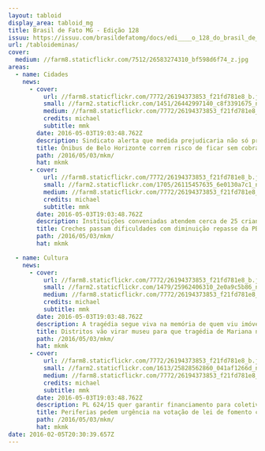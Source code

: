 ```yaml
---
layout: tabloid
display_area: tabloid_mg
title: Brasil de Fato MG - Edição 128
issuu: https://issuu.com/brasildefatomg/docs/edi____o_128_do_brasil_de_fato_mina/3?e=0
url: /tabloideminas/
cover:
  medium: //farm8.staticflickr.com/7512/26583274310_bf598d6f74_z.jpg
areas:
  - name: Cidades
    news:
      - cover:
          url: //farm8.staticflickr.com/7772/26194373853_f21fd781e8_b.jpg
          small: //farm2.staticflickr.com/1451/26442997140_c8f3391675_n.jpg
          medium: //farm8.staticflickr.com/7772/26194373853_f21fd781e8_z.jpg
          credits: michael
          subtitle: mmk
        date: 2016-05-03T19:03:48.762Z
        description: Sindicato alerta que medida prejudicaria não só profissionais, mas população
        title: Ônibus de Belo Horizonte correm risco de ficar sem cobrador
        path: /2016/05/03/mkm/
        hat: mkmk
      - cover:
          url: //farm8.staticflickr.com/7772/26194373853_f21fd781e8_b.jpg
          small: //farm2.staticflickr.com/1705/26115457635_6e0130a7c1_n.jpg
          medium: //farm8.staticflickr.com/7772/26194373853_f21fd781e8_z.jpg
          credits: michael
          subtitle: mmk
        date: 2016-05-03T19:03:48.762Z
        description: Instituições conveniadas atendem cerca de 25 crianças de 0 a 6 anos na capital
        title: Creches passam dificuldades com diminuição repasse da PBH
        path: /2016/05/03/mkm/
        hat: mkmk

  - name: Cultura
    news:
      - cover:
          url: //farm8.staticflickr.com/7772/26194373853_f21fd781e8_b.jpg
          small: //farm2.staticflickr.com/1479/25962406310_2e0a9c5b86_n.jpg
          medium: //farm8.staticflickr.com/7772/26194373853_f21fd781e8_z.jpg
          credits: michael
          subtitle: mmk
        date: 2016-05-03T19:03:48.762Z
        description: A tragédia segue viva na memória de quem viu imóveis e pertences sendo levados pelos rejeitos da barragem da Samarco
        title: Distritos vão virar museu para que tragédia de Mariana não seja esquecida
        path: /2016/05/03/mkm/
        hat: mkmk
      - cover:
          url: //farm8.staticflickr.com/7772/26194373853_f21fd781e8_b.jpg
          small: //farm2.staticflickr.com/1613/25828562860_041af1266d_n.jpg
          medium: //farm8.staticflickr.com/7772/26194373853_f21fd781e8_z.jpg
          credits: michael
          subtitle: mmk
        date: 2016-05-03T19:03:48.762Z
        description: PL 624/15 quer garantir financiamento para coletivos de fora do centro; recursos congelados totalizam R$ 14 milhões
        title: Periferias pedem urgência na votação de lei de fomento cultural
        path: /2016/05/03/mkm/
        hat: mkmk
date: 2016-02-05T20:30:39.657Z
---
```

